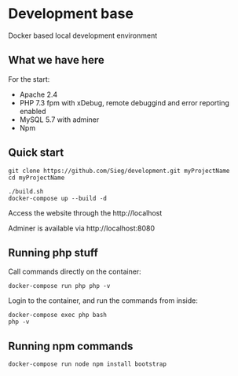 # Development base

Docker based local development environment 

## What we have here

For the start:

* Apache 2.4 
* PHP 7.3 fpm with xDebug, remote debuggind and error reporting enabled
* MySQL 5.7 with adminer
* Npm

## Quick start

```
git clone https://github.com/Sieg/development.git myProjectName
cd myProjectName

./build.sh
docker-compose up --build -d
```

Access the website through the http://localhost

Adminer is available via http://localhost:8080

## Running php stuff

Call commands directly on the container:
```
docker-compose run php php -v
```

Login to the container, and run the commands from inside:
```
docker-compose exec php bash
php -v
```

## Running npm commands

```
docker-compose run node npm install bootstrap
```
